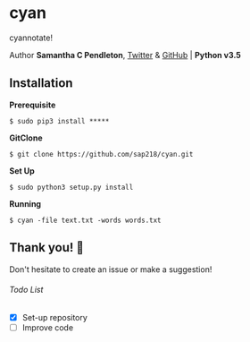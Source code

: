 # cyan

cyannotate! 

Author __Samantha C Pendleton__, [Twitter](https://twitter.com/sap218) & [GitHub](https://github.com/sap218) | **Python v3.5**

## Installation

**Prerequisite**

`$ sudo pip3 install *****`

**GitClone**

`$ git clone https://github.com/sap218/cyan.git`

**Set Up**

`$ sudo python3 setup.py install`

**Running**

`$ cyan -file text.txt -words words.txt`

## Thank you! :abcd:

Don't hesitate to create an issue or make a suggestion!

###### Todo List
- [x] Set-up repository
- [ ] Improve code
